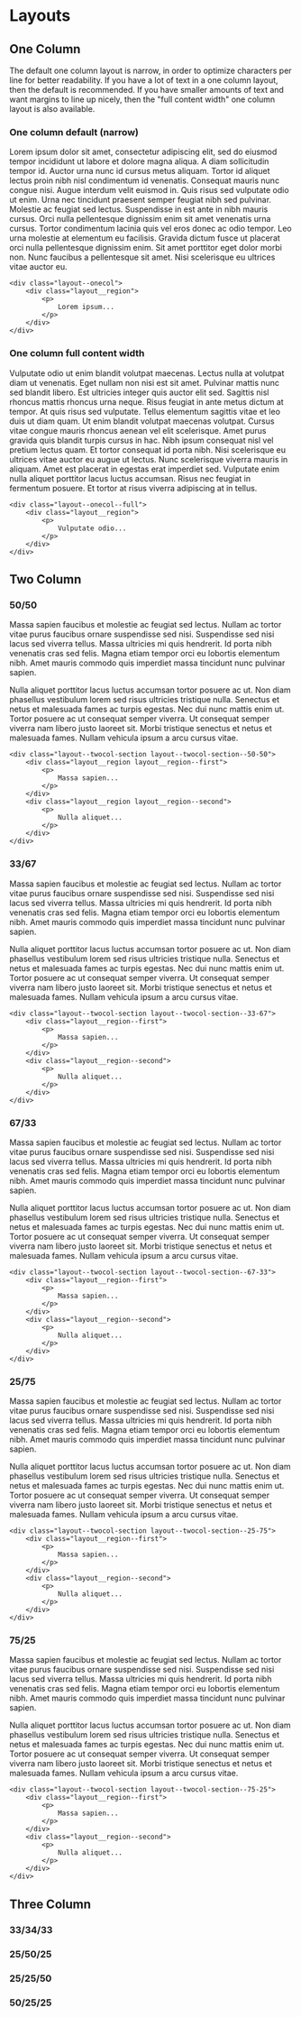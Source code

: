 # Layouts

## One Column
The default one column layout is narrow, in order to optimize characters per line for better readability. If you have a lot of text in a one column layout, then the default is recommended. If you have smaller amounts of text and want margins to line up nicely, then the "full content width" one column layout is also available.

### One column default (narrow)
<div className="layout--onecol">
    <div className="layout__region">
        <p>
            Lorem ipsum dolor sit amet, consectetur adipiscing elit, sed do eiusmod tempor incididunt ut labore et dolore magna
            aliqua. A diam sollicitudin tempor id. Auctor urna nunc id cursus metus aliquam. Tortor id aliquet lectus proin nibh
            nisl condimentum id venenatis. Consequat mauris nunc congue nisi. Augue interdum velit euismod in. Quis risus sed
            vulputate odio ut enim. Urna nec tincidunt praesent semper feugiat nibh sed pulvinar. Molestie ac feugiat sed lectus.
            Suspendisse in est ante in nibh mauris cursus. Orci nulla pellentesque dignissim enim sit amet venenatis urna cursus.
            Tortor condimentum lacinia quis vel eros donec ac odio tempor. Leo urna molestie at elementum eu facilisis. Gravida
            dictum fusce ut placerat orci nulla pellentesque dignissim enim. Sit amet porttitor eget dolor morbi non. Nunc faucibus
            a pellentesque sit amet. Nisi scelerisque eu ultrices vitae auctor eu.
        </p>    
    </div>
</div>

```
<div class="layout--onecol">
    <div class="layout__region">
        <p>
            Lorem ipsum...
        </p>    
    </div>
</div>
```

### One column full content width
<div className="layout--onecol--full">
    <div className="layout__region">  
        <p>
            Vulputate odio ut enim blandit volutpat maecenas. Lectus nulla at volutpat diam ut venenatis. Eget nullam non nisi est
            sit amet. Pulvinar mattis nunc sed blandit libero. Est ultricies integer quis auctor elit sed. Sagittis nisl rhoncus
            mattis rhoncus urna neque. Risus feugiat in ante metus dictum at tempor. At quis risus sed vulputate. Tellus elementum
            sagittis vitae et leo duis ut diam quam. Ut enim blandit volutpat maecenas volutpat. Cursus vitae congue mauris rhoncus
            aenean vel elit scelerisque. Amet purus gravida quis blandit turpis cursus in hac. Nibh ipsum consequat nisl vel pretium
            lectus quam. Et tortor consequat id porta nibh. Nisi scelerisque eu ultrices vitae auctor eu augue ut lectus. Nunc
            scelerisque viverra mauris in aliquam. Amet est placerat in egestas erat imperdiet sed. Vulputate enim nulla aliquet
            porttitor lacus luctus accumsan. Risus nec feugiat in fermentum posuere. Et tortor at risus viverra adipiscing at in
            tellus.
        </p>
    </div>
</div>

```
<div class="layout--onecol--full">
    <div class="layout__region">  
        <p>
            Vulputate odio...
        </p>
    </div>
</div>
```

## Two Column

### 50/50
<div className="layout--twocol-section layout--twocol-section--50-50">
    <div className="layout__region layout__region--first">
        <p>
            Massa sapien faucibus et molestie ac feugiat sed lectus. Nullam ac tortor vitae purus faucibus ornare suspendisse sed
            nisi. Suspendisse sed nisi lacus sed viverra tellus. Massa ultricies mi quis hendrerit. Id porta nibh venenatis cras sed
            felis. Magna etiam tempor orci eu lobortis elementum nibh. Amet mauris commodo quis imperdiet massa tincidunt nunc
            pulvinar sapien. 
        </p>
    </div>
    <div className="layout__region layout__region--second">
        <p>
            Nulla aliquet porttitor lacus luctus accumsan tortor posuere ac ut. Non diam phasellus vestibulum lorem
            sed risus ultricies tristique nulla. Senectus et netus et malesuada fames ac turpis egestas. Nec dui nunc mattis enim
            ut. Tortor posuere ac ut consequat semper viverra. Ut consequat semper viverra nam libero justo laoreet sit. Morbi
            tristique senectus et netus et malesuada fames. Nullam vehicula ipsum a arcu cursus vitae.
        </p>
    </div>
</div>

```
<div class="layout--twocol-section layout--twocol-section--50-50">
    <div class="layout__region layout__region--first">
        <p>
            Massa sapien...
        </p>
    </div>
    <div class="layout__region layout__region--second">
        <p>
            Nulla aliquet...
        </p>
    </div>
</div>
```

### 33/67
<div className="layout--twocol-section layout--twocol-section--33-67">
    <div className="layout__region--first">
        <p>
            Massa sapien faucibus et molestie ac feugiat sed lectus. Nullam ac tortor vitae purus faucibus ornare suspendisse sed
            nisi. Suspendisse sed nisi lacus sed viverra tellus. Massa ultricies mi quis hendrerit. Id porta nibh venenatis cras sed
            felis. Magna etiam tempor orci eu lobortis elementum nibh. Amet mauris commodo quis imperdiet massa tincidunt nunc
            pulvinar sapien.
        </p>
    </div>
    <div className="layout__region--second">
        <p>
            Nulla aliquet porttitor lacus luctus accumsan tortor posuere ac ut. Non diam phasellus vestibulum lorem
            sed risus ultricies tristique nulla. Senectus et netus et malesuada fames ac turpis egestas. Nec dui nunc mattis
            enim
            ut. Tortor posuere ac ut consequat semper viverra. Ut consequat semper viverra nam libero justo laoreet sit. Morbi
            tristique senectus et netus et malesuada fames. Nullam vehicula ipsum a arcu cursus vitae.
        </p>
    </div>
</div>

```
<div class="layout--twocol-section layout--twocol-section--33-67">
    <div class="layout__region--first">
        <p>
            Massa sapien...
        </p>
    </div>
    <div class="layout__region--second">
        <p>
            Nulla aliquet...
        </p>
    </div>
</div>
```

### 67/33
<div className="layout--twocol-section layout--twocol-section--67-33">
    <div className="layout__region--first">
        <p>
            Massa sapien faucibus et molestie ac feugiat sed lectus. Nullam ac tortor vitae purus faucibus ornare suspendisse sed
            nisi. Suspendisse sed nisi lacus sed viverra tellus. Massa ultricies mi quis hendrerit. Id porta nibh venenatis cras sed
            felis. Magna etiam tempor orci eu lobortis elementum nibh. Amet mauris commodo quis imperdiet massa tincidunt nunc
            pulvinar sapien.
        </p>
    </div>
    <div className="layout__region--second">
        <p>
            Nulla aliquet porttitor lacus luctus accumsan tortor posuere ac ut. Non diam phasellus vestibulum lorem
            sed risus ultricies tristique nulla. Senectus et netus et malesuada fames ac turpis egestas. Nec dui nunc mattis
            enim
            ut. Tortor posuere ac ut consequat semper viverra. Ut consequat semper viverra nam libero justo laoreet sit. Morbi
            tristique senectus et netus et malesuada fames. Nullam vehicula ipsum a arcu cursus vitae.
        </p>
    </div>
</div>

```
<div class="layout--twocol-section layout--twocol-section--67-33">
    <div class="layout__region--first">
        <p>
            Massa sapien...
        </p>
    </div>
    <div class="layout__region--second">
        <p>
            Nulla aliquet...
        </p>
    </div>
</div>
```

### 25/75
<div className="layout--twocol-section layout--twocol-section--25-75">
    <div className="layout__region--first">
        <p>
            Massa sapien faucibus et molestie ac feugiat sed lectus. Nullam ac tortor vitae purus faucibus ornare suspendisse sed
            nisi. Suspendisse sed nisi lacus sed viverra tellus. Massa ultricies mi quis hendrerit. Id porta nibh venenatis cras sed
            felis. Magna etiam tempor orci eu lobortis elementum nibh. Amet mauris commodo quis imperdiet massa tincidunt nunc
            pulvinar sapien.
        </p>
    </div>
    <div className="layout__region--second">
        <p>
            Nulla aliquet porttitor lacus luctus accumsan tortor posuere ac ut. Non diam phasellus vestibulum lorem
            sed risus ultricies tristique nulla. Senectus et netus et malesuada fames ac turpis egestas. Nec dui nunc mattis
            enim
            ut. Tortor posuere ac ut consequat semper viverra. Ut consequat semper viverra nam libero justo laoreet sit. Morbi
            tristique senectus et netus et malesuada fames. Nullam vehicula ipsum a arcu cursus vitae.
        </p>
    </div>
</div>

```
<div class="layout--twocol-section layout--twocol-section--25-75">
    <div class="layout__region--first">
        <p>
            Massa sapien...
        </p>
    </div>
    <div class="layout__region--second">
        <p>
            Nulla aliquet...
        </p>
    </div>
</div>
```

### 75/25
<div className="layout--twocol-section layout--twocol-section--75-25">
    <div className="layout__region--first">
        <p>
            Massa sapien faucibus et molestie ac feugiat sed lectus. Nullam ac tortor vitae purus faucibus ornare suspendisse sed
            nisi. Suspendisse sed nisi lacus sed viverra tellus. Massa ultricies mi quis hendrerit. Id porta nibh venenatis cras sed
            felis. Magna etiam tempor orci eu lobortis elementum nibh. Amet mauris commodo quis imperdiet massa tincidunt nunc
            pulvinar sapien.
        </p>
    </div>
    <div className="layout__region--second">
        <p>
            Nulla aliquet porttitor lacus luctus accumsan tortor posuere ac ut. Non diam phasellus vestibulum lorem
            sed risus ultricies tristique nulla. Senectus et netus et malesuada fames ac turpis egestas. Nec dui nunc mattis
            enim
            ut. Tortor posuere ac ut consequat semper viverra. Ut consequat semper viverra nam libero justo laoreet sit. Morbi
            tristique senectus et netus et malesuada fames. Nullam vehicula ipsum a arcu cursus vitae.
        </p>
    </div>
</div>

```
<div class="layout--twocol-section layout--twocol-section--75-25">
    <div class="layout__region--first">
        <p>
            Massa sapien...
        </p>
    </div>
    <div class="layout__region--second">
        <p>
            Nulla aliquet...
        </p>
    </div>
</div>
```

## Three Column

### 33/34/33

### 25/50/25

### 25/25/50

### 50/25/25